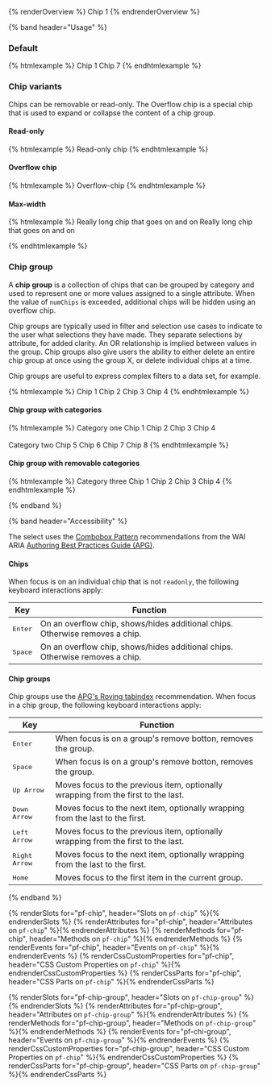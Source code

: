 <script type="module">
import '@patternfly/elements/pf-icon/pf-chip.js';
import '@patternfly/elements/pf-badge/pf-badge.js';
import '@patternfly/elements/pf-tooltip/pf-tooltip.js';
</script>

{% renderOverview %}
  <pf-chip>Chip 1</pf-chip>
{% endrenderOverview %}

{% band header="Usage" %}

### Default

{% htmlexample %}
  <pf-chip>Chip 1</pf-chip>
  <pf-chip>Chip <pf-badge number="7">7</pf-badge></pf-chip>
{% endhtmlexample %}

### Chip variants

Chips can be removable or read-only. The Overflow chip is a special chip that is used to expand or collapse the content of a chip group.

#### Read-only

{% htmlexample %}
  <pf-chip readonly>Read-only chip</pf-chip>
{% endhtmlexample %}

#### Overflow chip

{% htmlexample %}
  <pf-chip overflow-chip>Overflow-chip</pf-chip>
{% endhtmlexample %}

#### Max-width

{% htmlexample %}
  <pf-tooltip id="max" position="top">
    <pf-chip onclick="document.getElementById('max').remove()">Really long chip that goes on and on</pf-chip>
    <span slot="content">Really long chip that goes on and on</span>
  </pf-tooltip>
  <style>
    pf-chip {
      max-width: 10em;
    }
  </style>
{% endhtmlexample %}

### Chip group

A **chip group** is a collection of chips that can be grouped by category and used to represent one or more values assigned to a single attribute. When the value of `numChips` is exceeded, additional chips will be hidden using an overflow chip.

Chip groups are typically used in filter and selection use cases to indicate to the user what selections they have made. They separate selections by attribute, for added clarity. An OR relationship is implied between values in the group. Chip groups also give users the ability to either delete an entire chip group at once using the group X, or delete individual chips at a time.

Chip groups are useful to express complex filters to a data set, for example.

{% htmlexample %}
  <pf-chip-group>
    <pf-chip>Chip 1</pf-chip>
    <pf-chip>Chip 2</pf-chip>
    <pf-chip>Chip 3</pf-chip>
    <pf-chip>Chip 4</pf-chip>
  </pf-chip-group>
{% endhtmlexample %}

#### Chip group with categories

{% htmlexample %}
  <pf-chip-group>
    <span slot="category-name">Category one</span>
    <pf-chip>Chip 1</pf-chip>
    <pf-chip>Chip 2</pf-chip>
    <pf-chip>Chip 3</pf-chip>
    <pf-chip>Chip 4</pf-chip>
  </pf-chip-group>
  <br><br>
  <pf-chip-group>
    <span slot="category-name">Category two</span>
    <pf-chip>Chip 5</pf-chip>
    <pf-chip>Chip 6</pf-chip>
    <pf-chip>Chip 7</pf-chip>
    <pf-chip>Chip 8</pf-chip>
  </pf-chip-group>
{% endhtmlexample %}

#### Chip group with removable categories

{% htmlexample %}
  <pf-chip-group closeable>
    <span slot="category-name">Category three</span>
    <pf-chip>Chip 1</pf-chip>
    <pf-chip>Chip 2</pf-chip>
    <pf-chip>Chip 3</pf-chip>
    <pf-chip>Chip 4</pf-chip>
  </pf-chip-group>
{% endhtmlexample %}

{% endband %}

{% band header="Accessibility" %}

The select uses the [Combobox Pattern](https://www.w3.org/WAI/ARIA/apg/patterns/combobox/) recommendations from the WAI ARIA [Authoring Best Practices Guide (APG)](https://www.w3.org/WAI/ARIA/apg).

#### Chips

When focus is on an individual chip that is not `readonly`, the following keyboard interactions apply:

| Key                    | Function                                                                            |
| ---------------------- | ----------------------------------------------------------------------------------- |
| <kbd>Enter</kbd>       | On an overflow chip, shows/hides additional chips. Otherwise removes a chip.        |
| <kbd>Space</kbd>       | On an overflow chip, shows/hides additional chips. Otherwise removes a chip.        |

#### Chip groups

Chip groups use the [APG's Roving tabindex](https://www.w3.org/WAI/ARIA/apg/practices/keyboard-interface/#kbd_roving_tabindex) recommendation. When focus in a chip group, the following keyboard interactions apply:

| Key                    | Function                                                                            |
| ---------------------- | ----------------------------------------------------------------------------------- |
| <kbd>Enter</kbd>       | When focus is on a group's remove botton, removes the group.                        |
| <kbd>Space</kbd>       | When focus is on a group's remove botton, removes the group.                        |
| <kbd>Up Arrow</kbd>    | Moves focus to the previous item, optionally wrapping from the first to the last.   |
| <kbd>Down Arrow</kbd>  | Moves focus to the next item, optionally wrapping from the last to the first.       |
| <kbd>Left Arrow</kbd>  | Moves focus to the previous item, optionally wrapping from the first to the last.   |
| <kbd>Right Arrow</kbd> | Moves focus to the next item, optionally wrapping from the last to the first.       |
| <kbd>Home</kbd>        | Moves focus to the first item in the current group.                                 |

{% endband %}

{% renderSlots for="pf-chip", header="Slots on `pf-chip`" %}{% endrenderSlots %}
{% renderAttributes for="pf-chip", header="Attributes on `pf-chip`" %}{% endrenderAttributes %}
{% renderMethods for="pf-chip", header="Methods on `pf-chip`" %}{% endrenderMethods %}
{% renderEvents for="pf-chip", header="Events on `pf-chip`" %}{% endrenderEvents %}
{% renderCssCustomProperties for="pf-chip", header="CSS Custom Properties on `pf-chip`" %}{% endrenderCssCustomProperties %}
{% renderCssParts for="pf-chip", header="CSS Parts on `pf-chip`" %}{% endrenderCssParts %}

{% renderSlots for="pf-chip-group", header="Slots on `pf-chip-group`" %}{% endrenderSlots %}
{% renderAttributes for="pf-chip-group", header="Attributes on `pf-chip-group`" %}{% endrenderAttributes %}
{% renderMethods for="pf-chip-group", header="Methods on `pf-chip-group`" %}{% endrenderMethods %}
{% renderEvents for="pf-chi-group", header="Events on `pf-chip-group`" %}{% endrenderEvents %}
{% renderCssCustomProperties for="pf-chip-group", header="CSS Custom Properties on `pf-chip`" %}{% endrenderCssCustomProperties %}
{% renderCssParts for="pf-chip-group", header="CSS Parts on `pf-chip-group`" %}{% endrenderCssParts %}

